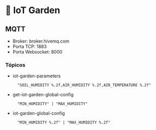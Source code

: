 🌱 IoT Garden
==========

## MQTT

- Broker: broker.hivemq.com
- Porta TCP: 1883
- Porta Websocket: 8000

### Tópicos

- iot-garden-parameters
  ```
    "SOIL_HUMIDITY %.2f,AIR_HUMIDITY %.2f,AIR_TEMPERATURE %.2f"
  ```
  
- get-iot-garden-global-config
  ```
    "MIN_HUMIDITY" | "MAX_HUMIDITY"
  ```
  
- iot-garden-global-config
  ```
    "MIN_HUMIDITY %.2f" | "MAX_HUMIDITY %.2f"
  ```
